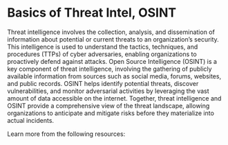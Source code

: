 # Basics of Threat Intel, OSINT

Threat intelligence involves the collection, analysis, and dissemination of information about potential or current threats to an organization’s security. This intelligence is used to understand the tactics, techniques, and procedures (TTPs) of cyber adversaries, enabling organizations to proactively defend against attacks. Open Source Intelligence (OSINT) is a key component of threat intelligence, involving the gathering of publicly available information from sources such as social media, forums, websites, and public records. OSINT helps identify potential threats, discover vulnerabilities, and monitor adversarial activities by leveraging the vast amount of data accessible on the internet. Together, threat intelligence and OSINT provide a comprehensive view of the threat landscape, allowing organizations to anticipate and mitigate risks before they materialize into actual incidents.

Learn more from the following resources:


